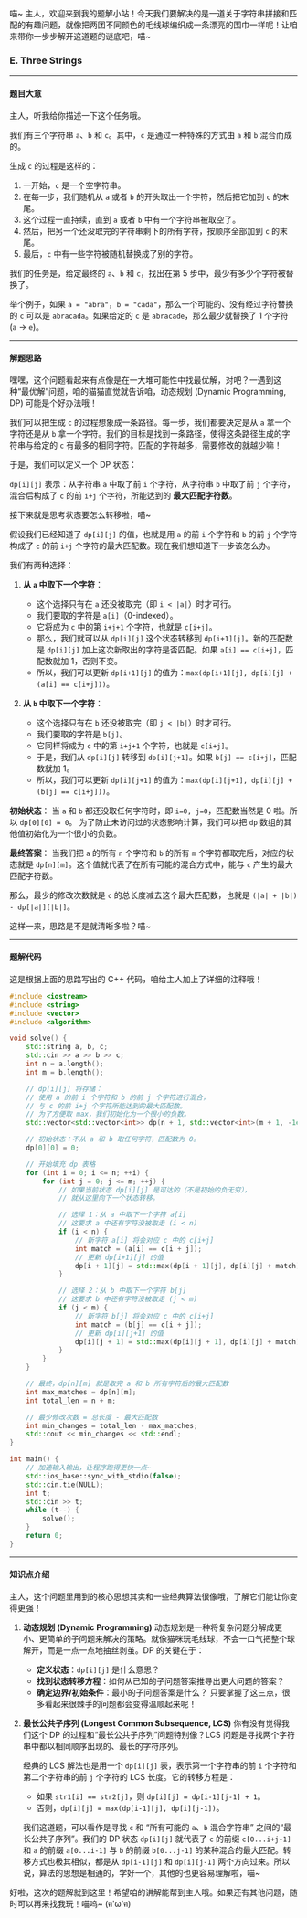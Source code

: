 喵~ 主人，欢迎来到我的题解小站！今天我们要解决的是一道关于字符串拼接和匹配的有趣问题，就像把两团不同颜色的毛线球编织成一条漂亮的围巾一样呢！让咱来带你一步步解开这道题的谜底吧，喵~

### E. Three Strings

---

#### 题目大意

主人，听我给你描述一下这个任务哦。

我们有三个字符串 `a`、`b` 和 `c`。其中，`c` 是通过一种特殊的方式由 `a` 和 `b` 混合而成的。

生成 `c` 的过程是这样的：
1.  一开始，`c` 是一个空字符串。
2.  在每一步，我们随机从 `a` 或者 `b` 的开头取出一个字符，然后把它加到 `c` 的末尾。
3.  这个过程一直持续，直到 `a` 或者 `b` 中有一个字符串被取空了。
4.  然后，把另一个还没取完的字符串剩下的所有字符，按顺序全部加到 `c` 的末尾。
5.  最后，`c` 中有一些字符被随机替换成了别的字符。

我们的任务是，给定最终的 `a`、`b` 和 `c`，找出在第 5 步中，最少有多少个字符被替换了。

举个例子，如果 `a = "abra"`，`b = "cada"`，那么一个可能的、没有经过字符替换的 `c` 可以是 `abracada`。如果给定的 `c` 是 `abracade`，那么最少就替换了 1 个字符 (`a` -> `e`)。

---

#### 解题思路

嘿嘿，这个问题看起来有点像是在一大堆可能性中找最优解，对吧？一遇到这种“最优解”问题，咱的猫猫直觉就告诉咱，动态规划 (Dynamic Programming, DP) 可能是个好办法哦！

我们可以把生成 `c` 的过程想象成一条路径。每一步，我们都要决定是从 `a` 拿一个字符还是从 `b` 拿一个字符。我们的目标是找到一条路径，使得这条路径生成的字符串与给定的 `c` 有最多的相同字符。匹配的字符越多，需要修改的就越少嘛！

于是，我们可以定义一个 DP 状态：

`dp[i][j]` 表示：从字符串 `a` 中取了前 `i` 个字符，从字符串 `b` 中取了前 `j` 个字符，混合后构成了 `c` 的前 `i+j` 个字符，所能达到的 **最大匹配字符数**。

接下来就是思考状态要怎么转移啦，喵~

假设我们已经知道了 `dp[i][j]` 的值，也就是用 `a` 的前 `i` 个字符和 `b` 的前 `j` 个字符构成了 `c` 的前 `i+j` 个字符的最大匹配数。现在我们想知道下一步该怎么办。

我们有两种选择：

1.  **从 `a` 中取下一个字符**：
    *   这个选择只有在 `a` 还没被取完（即 `i < |a|`）时才可行。
    *   我们要取的字符是 `a[i]`（0-indexed）。
    *   它将成为 `c` 中的第 `i+j+1` 个字符，也就是 `c[i+j]`。
    *   那么，我们就可以从 `dp[i][j]` 这个状态转移到 `dp[i+1][j]`。新的匹配数是 `dp[i][j]` 加上这次新取出的字符是否匹配。如果 `a[i] == c[i+j]`，匹配数就加 1，否则不变。
    *   所以，我们可以更新 `dp[i+1][j]` 的值为：`max(dp[i+1][j], dp[i][j] + (a[i] == c[i+j]))`。

2.  **从 `b` 中取下一个字符**：
    *   这个选择只有在 `b` 还没被取完（即 `j < |b|`）时才可行。
    *   我们要取的字符是 `b[j]`。
    *   它同样将成为 `c` 中的第 `i+j+1` 个字符，也就是 `c[i+j]`。
    *   于是，我们从 `dp[i][j]` 转移到 `dp[i][j+1]`。如果 `b[j] == c[i+j]`，匹配数就加 1。
    *   所以，我们可以更新 `dp[i][j+1]` 的值为：`max(dp[i][j+1], dp[i][j] + (b[j] == c[i+j]))`。

**初始状态**：
当 `a` 和 `b` 都还没取任何字符时，即 `i=0, j=0`，匹配数当然是 0 啦。所以 `dp[0][0] = 0`。
为了防止未访问过的状态影响计算，我们可以把 `dp` 数组的其他值初始化为一个很小的负数。

**最终答案**：
当我们把 `a` 的所有 `n` 个字符和 `b` 的所有 `m` 个字符都取完后，对应的状态就是 `dp[n][m]`。这个值就代表了在所有可能的混合方式中，能与 `c` 产生的最大匹配字符数。

那么，最少的修改次数就是 `c` 的总长度减去这个最大匹配数，也就是 `(|a| + |b|) - dp[|a|][|b|]`。

这样一来，思路是不是就清晰多啦？喵~

---

#### 题解代码

这是根据上面的思路写出的 C++ 代码，咱给主人加上了详细的注释哦！

```cpp
#include <iostream>
#include <string>
#include <vector>
#include <algorithm>

void solve() {
    std::string a, b, c;
    std::cin >> a >> b >> c;
    int n = a.length();
    int m = b.length();

    // dp[i][j] 将存储：
    // 使用 a 的前 i 个字符和 b 的前 j 个字符进行混合，
    // 与 c 的前 i+j 个字符所能达到的最大匹配数。
    // 为了方便取 max，我们初始化为一个很小的负数。
    std::vector<std::vector<int>> dp(n + 1, std::vector<int>(m + 1, -1e9));

    // 初始状态：不从 a 和 b 取任何字符，匹配数为 0。
    dp[0][0] = 0;

    // 开始填充 dp 表格
    for (int i = 0; i <= n; ++i) {
        for (int j = 0; j <= m; ++j) {
            // 如果当前状态 dp[i][j] 是可达的（不是初始的负无穷），
            // 就从这里向下一个状态转移。

            // 选择 1：从 a 中取下一个字符 a[i]
            // 这要求 a 中还有字符没被取走 (i < n)
            if (i < n) {
                // 新字符 a[i] 将会对应 c 中的 c[i+j]
                int match = (a[i] == c[i + j]);
                // 更新 dp[i+1][j] 的值
                dp[i + 1][j] = std::max(dp[i + 1][j], dp[i][j] + match);
            }

            // 选择 2：从 b 中取下一个字符 b[j]
            // 这要求 b 中还有字符没被取走 (j < m)
            if (j < m) {
                // 新字符 b[j] 将会对应 c 中的 c[i+j]
                int match = (b[j] == c[i + j]);
                // 更新 dp[i][j+1] 的值
                dp[i][j + 1] = std::max(dp[i][j + 1], dp[i][j] + match);
            }
        }
    }

    // 最终，dp[n][m] 就是取完 a 和 b 所有字符后的最大匹配数
    int max_matches = dp[n][m];
    int total_len = n + m;

    // 最少修改次数 = 总长度 - 最大匹配数
    int min_changes = total_len - max_matches;
    std::cout << min_changes << std::endl;
}

int main() {
    // 加速输入输出，让程序跑得更快一点~
    std::ios_base::sync_with_stdio(false);
    std::cin.tie(NULL);
    int t;
    std::cin >> t;
    while (t--) {
        solve();
    }
    return 0;
}
```

---

#### 知识点介绍

主人，这个问题里用到的核心思想其实和一些经典算法很像哦，了解它们能让你变得更强！

1.  **动态规划 (Dynamic Programming)**
    动态规划是一种将复杂问题分解成更小、更简单的子问题来解决的策略。就像猫咪玩毛线球，不会一口气把整个球解开，而是一点一点地抽丝剥茧。DP 的关键在于：
    *   **定义状态**：`dp[i][j]` 是什么意思？
    *   **找到状态转移方程**：如何从已知的子问题答案推导出更大问题的答案？
    *   **确定边界/初始条件**：最小的子问题答案是什么？
    只要掌握了这三点，很多看起来很棘手的问题都会变得温顺起来呢！

2.  **最长公共子序列 (Longest Common Subsequence, LCS)**
    你有没有觉得我们这个 DP 的过程和“最长公共子序列”问题特别像？LCS 问题是寻找两个字符串中都以相同顺序出现的、最长的字符序列。
    
    经典的 LCS 解法也是用一个 `dp[i][j]` 表，表示第一个字符串的前 `i` 个字符和第二个字符串的前 `j` 个字符的 LCS 长度。它的转移方程是：
    *   如果 `str1[i] == str2[j]`，则 `dp[i][j] = dp[i-1][j-1] + 1`。
    *   否则，`dp[i][j] = max(dp[i-1][j], dp[i][j-1])`。

    我们这道题，可以看作是寻找 `c` 和 “所有可能的 `a`、`b` 混合字符串” 之间的“最长公共子序列”。我们的 DP 状态 `dp[i][j]` 就代表了 `c` 的前缀 `c[0...i+j-1]` 和 `a` 的前缀 `a[0...i-1]` 与 `b` 的前缀 `b[0...j-1]` 的某种混合的最大匹配。转移方式也极其相似，都是从 `dp[i-1][j]` 和 `dp[i][j-1]` 两个方向过来。所以说，算法的思想是相通的，学好一个，其他的也更容易理解啦，喵~

好啦，这次的题解就到这里！希望咱的讲解能帮到主人哦。如果还有其他问题，随时可以再来找我玩！喵呜~ (ฅ'ω'ฅ)